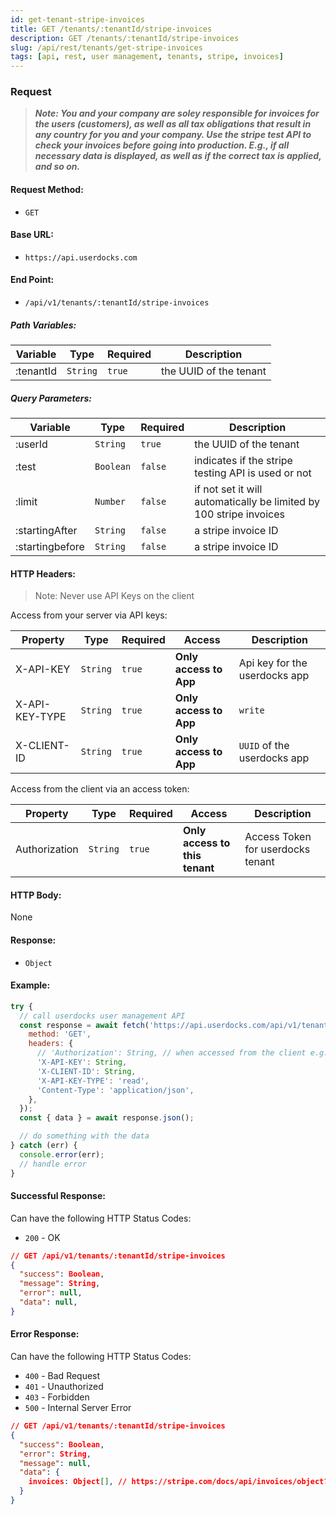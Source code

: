 ```yaml
---
id: get-tenant-stripe-invoices
title: GET /tenants/:tenantId/stripe-invoices
description: GET /tenants/:tenantId/stripe-invoices
slug: /api/rest/tenants/get-stripe-invoices
tags: [api, rest, user management, tenants, stripe, invoices]
---
```


### Request

> **_Note: You and your company are soley responsible for invoices for the users (customers), as well as all tax obligations that result in any country for you and your company. Use the stripe test API to check your invoices before going into production. E.g., if all necessary data is displayed, as well as if the correct tax is applied, and so on._**

#### Request Method:

- `GET`

#### Base URL:

- `https://api.userdocks.com`

#### End Point:

- `/api/v1/tenants/:tenantId/stripe-invoices`

##### Path Variables:

| Variable | Type | Required | Description |
|---|---|---|---|
| :tenantId | `String` | `true` | the UUID of the tenant

##### Query Parameters:

| Variable | Type | Required | Description |
|---|---|---|---|
| :userId | `String` | `true` | the UUID of the tenant
| :test | `Boolean` | `false` | indicates if the stripe testing API is used or not
| :limit | `Number` | `false` | if not set it will automatically be limited by 100 stripe invoices
| :startingAfter | `String` | `false` | a stripe invoice ID
| :startingbefore | `String` | `false` | a stripe invoice ID

#### HTTP Headers:

> Note: Never use API Keys on the client

Access from your server via API keys:

| Property       | Type        | Required  | Access                 | Description                   |
| -------------- | ----------- | --------- | ---------------------- | ----------------------------- |
| X-API-KEY      | `String` | `true` | **Only access to App** | Api key for the userdocks app |
| X-API-KEY-TYPE | `String` | `true` | **Only access to App** | `write`                       |
| X-CLIENT-ID    | `String` | `true` | **Only access to App** | `UUID` of the userdocks app   |

Access from the client via an access token:

| Property       | Type        | Required  | Access                 | Description                   |
| -------------- | ----------- | --------- | ---------------------- | ----------------------------- |
| Authorization  | `String` | `true` | **Only access to this tenant** | Access Token for userdocks tenant |

#### HTTP Body:

None

#### Response:

- `Object`

#### Example:

```js
try {
  // call userdocks user management API
  const response = await fetch('https://api.userdocks.com/api/v1/tenants/:tenantId/stripe-invoices?userId=String', {
    method: 'GET',
    headers: {
      // 'Authorization': String, // when accessed from the client e.g. `Bearer ${accessToken}`
      'X-API-KEY': String,
      'X-CLIENT-ID': String,
      'X-API-KEY-TYPE': 'read',
      'Content-Type': 'application/json',
    },
  });
  const { data } = await response.json();

  // do something with the data
} catch (err) {
  console.error(err);
  // handle error
}
```

#### Successful Response:

Can have the following HTTP Status Codes:

- `200` - OK

```json
// GET /api/v1/tenants/:tenantId/stripe-invoices
{
  "success": Boolean,
  "message": String,
  "error": null,
  "data": null,
}
```

#### Error Response:

Can have the following HTTP Status Codes:

- `400` - Bad Request
- `401` - Unauthorized
- `403` - Forbidden
- `500` - Internal Server Error

```json
// GET /api/v1/tenants/:tenantId/stripe-invoices
{
  "success": Boolean,
  "error": String,
  "message": null,
  "data": {
    invoices: Object[], // https://stripe.com/docs/api/invoices/object?lang=node
  }
}
```
